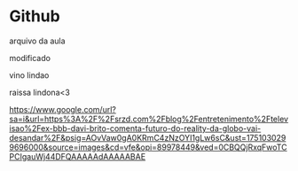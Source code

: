# Github

arquivo da aula

modificado

vino lindao

raissa lindona<3

https://www.google.com/url?sa=i&url=https%3A%2F%2Fsrzd.com%2Fblog%2Fentretenimento%2Ftelevisao%2Fex-bbb-davi-brito-comenta-futuro-do-reality-da-globo-vai-desandar%2F&psig=AOvVaw0gA0KRmC4zNzOYI1gLw6sC&ust=1751030299696000&source=images&cd=vfe&opi=89978449&ved=0CBQQjRxqFwoTCPCIgauWj44DFQAAAAAdAAAAABAE
